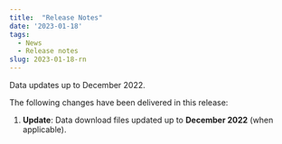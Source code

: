 ```yaml
---
title:  "Release Notes"
date: '2023-01-18'
tags:
  - News
  - Release notes
slug: 2023-01-18-rn
---
```


Data updates up to December 2022.

<!--more-->
The following changes have been delivered in this release:

1. **Update**: Data download files updated up to **December 2022** (when applicable).